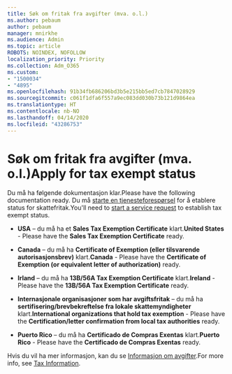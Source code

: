 ```yaml
---
title: Søk om fritak fra avgifter (mva. o.l.)
ms.author: pebaum
author: pebaum
manager: mnirkhe
ms.audience: Admin
ms.topic: article
ROBOTS: NOINDEX, NOFOLLOW
localization_priority: Priority
ms.collection: Adm_O365
ms.custom:
- "1500034"
- "4895"
ms.openlocfilehash: 91b34fb686206bd3b5e215bb5ed7cb7847028929
ms.sourcegitcommit: c061f1dfa6f557a9ec083dd030b73b121d9864ea
ms.translationtype: HT
ms.contentlocale: nb-NO
ms.lasthandoff: 04/14/2020
ms.locfileid: "43286753"
---
```

# <a name="apply-for-tax-exempt-status"></a><span data-ttu-id="7da3a-102">Søk om fritak fra avgifter (mva. o.l.)</span><span class="sxs-lookup"><span data-stu-id="7da3a-102">Apply for tax exempt status</span></span>

<span data-ttu-id="7da3a-103">Du må ha følgende dokumentasjon klar.</span><span class="sxs-lookup"><span data-stu-id="7da3a-103">Please have the following documentation ready.</span></span> <span data-ttu-id="7da3a-104">Du må [starte en tjenesteforespørsel](https://docs.microsoft.com/office365/admin/contact-support-for-business-products) for å etablere status for skattefritak.</span><span class="sxs-lookup"><span data-stu-id="7da3a-104">You'll need to [start a service request](https://docs.microsoft.com/office365/admin/contact-support-for-business-products) to establish tax exempt status.</span></span>

- <span data-ttu-id="7da3a-105">**USA** – du må ha et **Sales Tax Exemption Certificate** klart.</span><span class="sxs-lookup"><span data-stu-id="7da3a-105">**United States** - Please have the **Sales Tax Exemption Certificate** ready.</span></span>

- <span data-ttu-id="7da3a-106">**Canada** – du må ha **Certificate of Exemption (eller tilsvarende autorisasjonsbrev)** klart.</span><span class="sxs-lookup"><span data-stu-id="7da3a-106">**Canada** - Please have the **Certificate of Exemption (or equivalent letter of authorization)** ready.</span></span>

- <span data-ttu-id="7da3a-107">**Irland** – du må ha **13B/56A Tax Exemption Certificate** klart.</span><span class="sxs-lookup"><span data-stu-id="7da3a-107">**Ireland** - Please have the **13B/56A Tax Exemption Certificate** ready.</span></span>

- <span data-ttu-id="7da3a-108">**Internasjonale organisasjoner som har avgiftsfritak** – du må ha **sertifisering/brevbekreftelse fra lokale skattemyndigheter** klart.</span><span class="sxs-lookup"><span data-stu-id="7da3a-108">**International organizations that hold tax exemption** - Please have the **Certification/letter confirmation from local tax authorities** ready.</span></span>

- <span data-ttu-id="7da3a-109">**Puerto Rico** – du må ha **Certificado de Compras Exentas** klart.</span><span class="sxs-lookup"><span data-stu-id="7da3a-109">**Puerto Rico** - Please have the **Certificado de Compras Exentas** ready.</span></span>

<span data-ttu-id="7da3a-110">Hvis du vil ha mer informasjon, kan du se [Informasjon om avgifter](https://docs.microsoft.com/microsoft-365/commerce/billing-and-payments/tax-information?view=o365-worldwide).</span><span class="sxs-lookup"><span data-stu-id="7da3a-110">For more info, see [Tax Information](https://docs.microsoft.com/microsoft-365/commerce/billing-and-payments/tax-information?view=o365-worldwide).</span></span>
